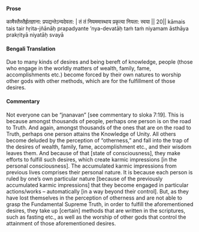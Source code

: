 #### Prose 

कामैस्तैस्तैर्हृतज्ञाना: प्रपद्यन्तेऽन्यदेवता: |
तं तं नियममास्थाय प्रकृत्या नियता: स्वया || 20||
kāmais tais tair hṛita-jñānāḥ prapadyante ’nya-devatāḥ
taṁ taṁ niyamam āsthāya prakṛityā niyatāḥ svayā

 #### Bengali Translation 

Due to many kinds of desires and being bereft of knowledge, people (those who engage in the worldly matters of wealth, family, fame, accomplishments etc.) become forced by their own natures to worship other gods with other methods, which are for the fulfillment of those desires. 

 #### Commentary 

Not everyone can be “jnanavan” [see commentary to sloka 7:19]. This is because amongst thousands of people, perhaps one person is on the road to Truth. And again, amongst thousands of the ones that are on the road to Truth, perhaps one person attains the Knowledge of Unity. All others become deluded by the perception of “otherness,” and fall into the trap of the desires of wealth, family, fame, accomplishment etc., and their wisdom leaves them. And because of that [state of consciousness], they make efforts to fulfill such desires, which create karmic impressions [in the personal consciousness]. The accumulated karmic impressions from previous lives comprises their personal nature. It is because each person is ruled by one’s own particular nature [because of the previously accumulated karmic impressions] that they become engaged in particular actions/works – automatically [in a way beyond their control]. But, as they have lost themselves in the perception of otherness and are not able to grasp the Fundamental Supreme Truth, in order to fulfill the aforementioned desires, they take up [certain] methods that are written in the scriptures, such as fasting etc., as well as the worship of other gods that control the attainment of those aforementioned desires.